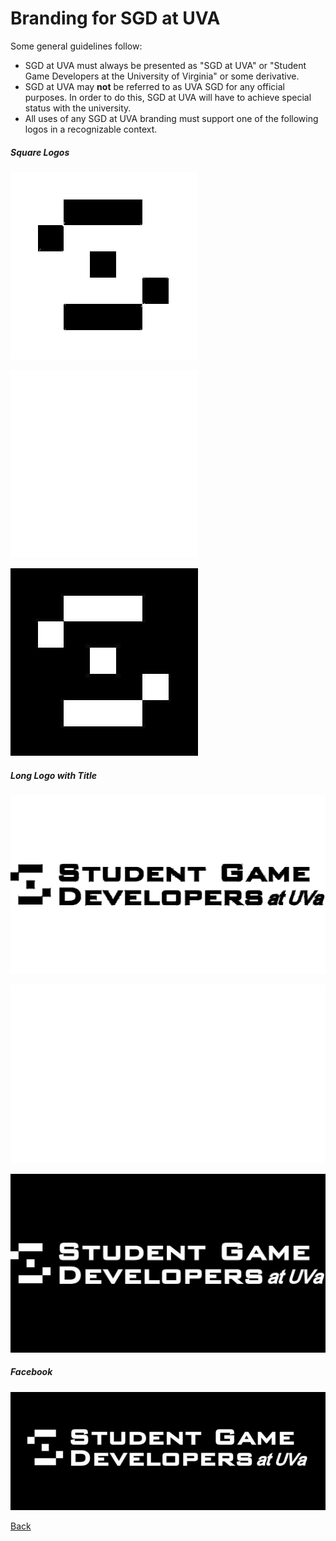 # Branding for SGD at UVA

Some general guidelines follow:

* SGD at UVA must always be presented as "SGD at UVA" or "Student Game Developers at the University of Virginia" or some derivative.
* SGD at UVA may **not** be referred to as UVA SGD for any official purposes. In order to do this, SGD at UVA will have to achieve special status with the university.
* All uses of any SGD at UVA branding must support one of the following logos in a recognizable context.

##### Square Logos

![black on alpha](./Logo(black).png)

![white on alpha](./Logo(white).png)

![black on white](./Logo(blackNwhite).png)

##### Long Logo with Title

![black on alpha](./Logo_Title(black).png)

![white on alpha](./Logo_Title(white).png)

![black on white](./Logo_Title(blackNwhite).png)

##### Facebook

![event banner pic](FBEventBanner(black).png)

[Back](./index.md)
